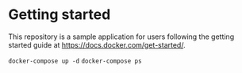 # Getting started

This repository is a sample application for users following the getting started guide at https://docs.docker.com/get-started/.

```docker-compose up -d```
```docker-compose ps```
